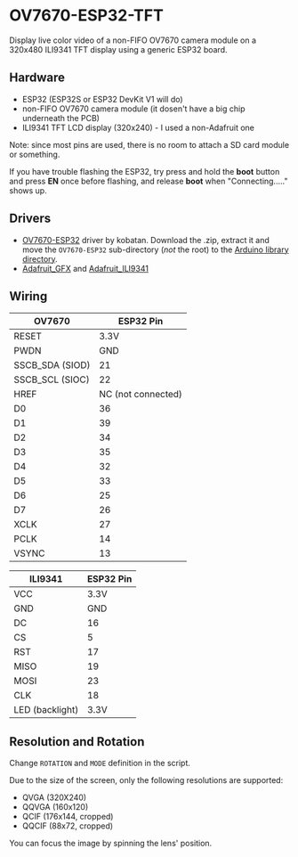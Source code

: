 # OV7670-ESP32-TFT

Display live color video of a non-FIFO OV7670 camera module on a 320x480 ILI9341 TFT display using a generic ESP32 board.

## Hardware

* ESP32 (ESP32S or ESP32 DevKit V1 will do)
* non-FIFO OV7670 camera module (it dosen't have a big chip underneath the PCB)
* ILI9341 TFT LCD display (320x240) - I used a non-Adafruit one

Note: since most pins are used, there is no room to attach a SD card module or something.

If you have trouble flashing the ESP32, try press and hold the **boot** button and press **EN** once before flashing, and release **boot** when "Connecting....." shows up.

## Drivers

* [OV7670-ESP32](https://github.com/kobatan/OV7670-ESP32) driver by kobatan. Download the .zip, extract it and move the ```OV7670-ESP32``` sub-directory (*not* the root) to the [Arduino library directory](https://docs.arduino.cc/hacking/software/Libraries).
* [Adafruit_GFX](https://github.com/adafruit/Adafruit-GFX-Library) and [Adafruit_ILI9341](https://github.com/adafruit/Adafruit_ILI9341)

## Wiring

| OV7670 | ESP32 Pin |
| --- | --- |
| RESET | 3.3V |
| PWDN | GND |
| SSCB_SDA (SIOD) | 21 |
| SSCB_SCL (SIOC) | 22 |
| HREF | NC (not connected) |
| D0 | 36 |
| D1 | 39 |
| D2 | 34 |
| D3 | 35 |
| D4 | 32 |
| D5 | 33 |
| D6 | 25 |
| D7 | 26 |
| XCLK | 27 |
| PCLK | 14 |
| VSYNC | 13 |

| ILI9341 | ESP32 Pin |
| --- | --- |
| VCC | 3.3V |
| GND | GND |
| DC | 16 |
| CS | 5 |
| RST | 17 |
| MISO | 19 |
| MOSI | 23 |
| CLK | 18 |
| LED (backlight) | 3.3V |

## Resolution and Rotation

Change ```ROTATION``` and ```MODE``` definition in the script.

Due to the size of the screen, only the following resolutions are supported:

* QVGA (320X240)
* QQVGA (160x120)
* QCIF (176x144, cropped)
* QQCIF (88x72, cropped)

You can focus the image by spinning the lens' position.
